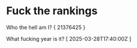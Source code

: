 # Fuck the rankings

Who the hell am I?
{ 21376425 }

What fucking year is it?
[ 2025-03-28T17:40:00Z ]
